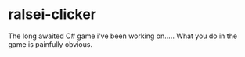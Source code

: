 # ralsei-clicker
The long awaited C# game i've been working on.....
What you do in the game is painfully obvious.
